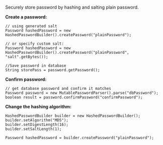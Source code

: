 Securely store password by hashing and salting plain password.

**Create a password:**
```
// using generated salt
Password hashedPassword = new HashedPasswordBuilder().createPassword("plainPassword");

// or specify custom salt:
Password hashedPassword = new HashedPasswordBuilder().createPassword("plainPassword", "salt".getBytes());

//Save password in database
String storePass = password.getPassword();
```

**Confirm password:**
```
// get database password and confirm it matches
Password password = new MutablePasswordParser().parse("dbPassword");
boolean result = password.confirmPassword("confirmPassword");
```


**Change the hashing algorithm:**
```
HashedPasswordBuilder builder = new HashedPasswordBuilder();
builder.setAlgorithm("MD5");
builder.setDigestLength(16);
builder.setSaltLength(1);

Password hashedPassword = builder.createPassword("plainPassword");
```